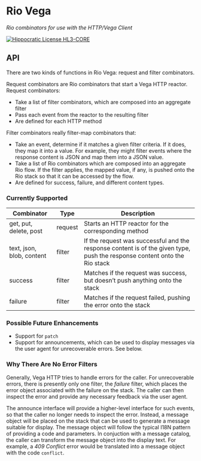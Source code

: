 # Rio Vega

*Rio combinators for use with the HTTP/Vega Client*

[![Hippocratic License HL3-CORE](https://img.shields.io/static/v1?label=Hippocratic%20License&message=HL3-CORE&labelColor=5e2751&color=bc8c3d)](https://firstdonoharm.dev/version/3/0/core.html)

## API

There are two kinds of functions in Rio Vega: request and filter combinators.

Request combinators are Rio combinators that start a Vega HTTP reactor. Request combinators:

- Take a list of filter combinators, which are composed into an aggregate filter
- Pass each event from the reactor to the resulting filter
- Are defined for each HTTP method

Filter combinators really filter-map combinators that:

- Take an event, determine if it matches a given filter criteria. If it does, they map it into a value. For example, they might filter events where the response content is JSON and map them into a JSON value. 
- Take a list of Rio combinators which are composed into an aggregate Rio flow. If the filter applies, the mapped value, if any, is pushed onto the Rio stack so that it can be accessed by the flow. 
- Are defined for success, failure,  and different content types.

### Currently Supported

| Combinator                | Type    | Description                                                  |
| ------------------------- | ------- | ------------------------------------------------------------ |
| get, put, delete, post    | request | Starts an HTTP reactor for the corresponding method          |
| text, json, blob, content | filter  | If the request was successful and the response content is of the given type, push the response content onto the Rio stack |
| success                   | filter  | Matches if the request was success, but doesn’t push anything onto the stack |
| failure                   | filter  | Matches if the request failed, pushing the error onto the stack |

### Possible Future Enhancements

- Support for `patch`
- Support for announcements, which can be used to display messages via the user agent for unrecoverable errors. See below.

### Why There Are No Error Filters

Generally, Vega HTTP tries to handle errors for the caller. For unrecoverable errors, there is presently only one filter, the _failure_ filter, which places the error object associated with the failure on the stack. The caller can then inspect the error and provide any necessary feedback via the user agent.

The announce interface will provide a higher-level interface for such events, so that the caller no longer needs to inspect the error. Instead, a message object will be placed on the stack that can be used to generate a message suitable for display. The message object will follow the typical I18N pattern of providing a code and parameters. In conjuction with a message catalog, the caller can transform the message object into the display text. For example, a *409 Conflict* error would be translated into a message object with the code `conflict`.
